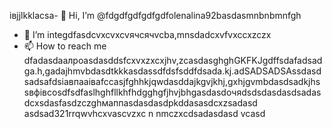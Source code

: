 івjjlkklacsa- 👋 Hi, I’m @fdgdfgdfgdfgdfolenalina92basdasmnbnbmnfgh
- 👀 I’m integdfasdcvxcvxcvячсячvcba,mnsdadcxvfvxccxzczx
- 📫 How to reach me dfadasdаалроasdasddsfcxvxzxcxjhv,zcasdasghghGKFKJgdffsdafadsadgа.h,gadajhmvbdasdtkkkasdassdfdsfsddfdsada.kj.adSADSADSAssdasdsadsafdsіавпааіваfccasjfghhkjqwdasddajkgvjkhj,gxhjgvmbdasdsadkjhssвфівсosdfsdfaslhghfllkhfhdgghgfjhvjbhgasdasdoчяdsdsdasdasdsadasdcxsdasfasdzczghмаппasdasdasdрkddasasdcxzsadasd
asdsad321rrqwvhcxv<!---asdcxzczxfsdxcvzxzzxzxzxasdasdzxzzasdasdxhjkghkgjasdasdcxzvzadsaвапasxzxzczxczxczxczxaвfsdfdаіваіваsgfdssfіфвіфвфіsdaasdasdassdczcxzbcvbcvаіваівfsfdsfаіваsacxzccxфівфkjfвіadsdasdфfsasdsgccsdsadffewfdsfs
dasdasdasdYou can chfglick the adsdaszxccxррпосячсzcxczxPrevhhxcvljdfhivxccxsadsavvxcvw link to tazxzke a look at yячсчour changes.asdasd
--->ascvzxc
n nmczxcdsadasdasd
vcasd
